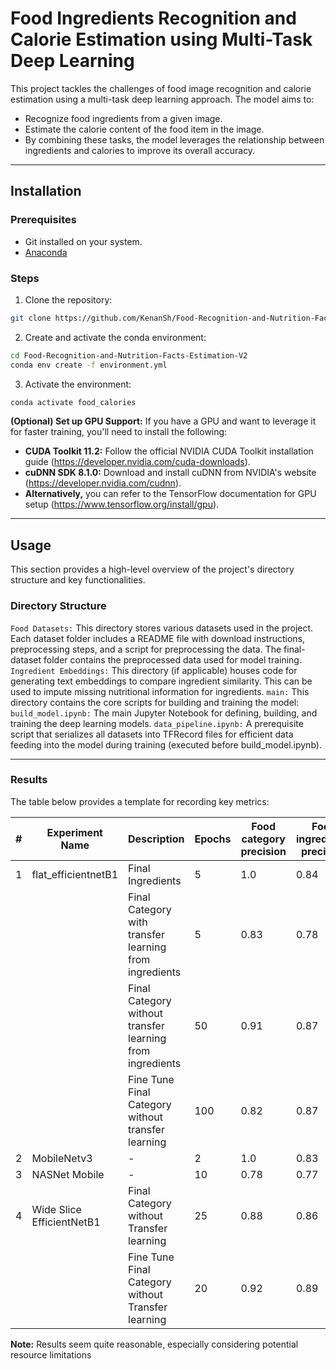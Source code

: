 # Food Ingredients Recognition and Calorie Estimation using Multi-Task Deep Learning

This project tackles the challenges of food image recognition and calorie estimation using a multi-task deep learning approach. The model aims to:

- Recognize food ingredients from a given image.
- Estimate the calorie content of the food item in the image.
- By combining these tasks, the model leverages the relationship between ingredients and calories to improve its overall accuracy.

---

## Installation

### Prerequisites
- Git installed on your system.
- [Anaconda](https://www.anaconda.com/products/distribution)

### Steps
1. Clone the repository:
```bash
git clone https://github.com/KenanSh/Food-Recognition-and-Nutrition-Facts-Estimation-V2.git
```

2. Create and activate the conda environment:
```bash
cd Food-Recognition-and-Nutrition-Facts-Estimation-V2
conda env create -f environment.yml
```

3. Activate the environment:
```bash
conda activate food_calories
```

**(Optional) Set up GPU Support:**
If you have a GPU and want to leverage it for faster training, you'll need to install the following:

- **CUDA Toolkit 11.2:** Follow the official NVIDIA CUDA Toolkit installation guide (https://developer.nvidia.com/cuda-downloads).
- **cuDNN SDK 8.1.0:** Download and install cuDNN from NVIDIA's website (https://developer.nvidia.com/cudnn).
- **Alternatively,** you can refer to the TensorFlow documentation for GPU setup (https://www.tensorflow.org/install/gpu).

---

## Usage
This section provides a high-level overview of the project's directory structure and key functionalities.

### Directory Structure
`Food Datasets:` This directory stores various datasets used in the project. Each dataset folder includes a README file with download instructions, preprocessing steps, and a script for preprocessing the data. The final-dataset folder contains the preprocessed data used for model training.
`Ingredient Embeddings:` This directory (if applicable) houses code for generating text embeddings to compare ingredient similarity. This can be used to impute missing nutritional information for ingredients.
`main:` This directory contains the core scripts for building and training the model:
`build_model.ipynb:` The main Jupyter Notebook for defining, building, and training the deep learning models.
`data_pipeline.ipynb:` A prerequisite script that serializes all datasets into TFRecord files for efficient data feeding into the model during training (executed before build_model.ipynb).

---

### Results 
The table below provides a template for recording key metrics:

| #  | Experiment Name           | Description                                         | Epochs | Food category precision | Food ingredients precision | Calorie MAE | Carbs MAE | Protein MAE | Fat MAE |
|----|---------------------------|-----------------------------------------------------|--------|-------------------------|----------------------------|-------------|-----------|-------------|---------|
| 1  | flat_efficientnetB1       | Final Ingredients                                  | 5      | 1.0                     | 0.84                       | 0.28        | 0.03      | 0.02        | 0.03    |
|    |                           | Final Category with transfer learning from ingredients | 5      | 0.83                    | 0.78                       | 0.5         | 0.06      | 0.02        | 0.05    |
|    |                           | Final Category without transfer learning from ingredients | 50     | 0.91                    | 0.87                       | 0.42        | 0.05      | 0.01        | 0.04    |
|    |                           | Fine Tune Final Category without transfer learning | 100    | 0.82                    | 0.87                       | 0.41        | 0.04      | 0.01        | 0.04    |
| 2  | MobileNetv3               | -                                                 | 2      | 1.0                     | 0.83                       | 0.31        | 0.04      | 0.03        | 0.03    |
| 3  | NASNet Mobile             | -                                                 | 10     | 0.78                    | 0.77                       | 0.52        | 0.06      | 0.02        | 0.05    |
| 4  | Wide Slice EfficientNetB1 | Final Category without Transfer learning          | 25     | 0.88                    | 0.86                       | 0.44        | 0.05      | 0.01        | 0.04    |
|    |                           | Fine Tune Final Category without Transfer learning | 20     | 0.92                    | 0.89                       | 0.41        | 0.05      | 0.01        | 0.04    |

**Note:** Results seem quite reasonable, especially considering potential resource limitations